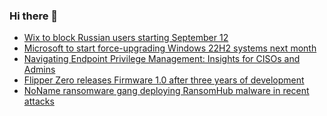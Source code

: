 ### Hi there 👋

<!--START_SECTION:feed-->
* [Wix to block Russian users starting September 12](https://www.bleepingcomputer.com/news/legal/wix-to-block-russian-users-starting-september-12/)
* [Microsoft to start force-upgrading Windows 22H2 systems next month](https://www.bleepingcomputer.com/news/microsoft/microsoft-to-start-force-upgrading-windows-22h2-systems-next-month/)
* [Navigating Endpoint Privilege Management: Insights for CISOs and Admins   ](https://www.bleepingcomputer.com/news/security/navigating-endpoint-privilege-management-insights-for-cisos-and-admins/)
* [Flipper Zero releases Firmware 1.0 after three years of development](https://www.bleepingcomputer.com/news/hardware/flipper-zero-releases-firmware-10-after-three-years-of-development/)
* [NoName ransomware gang deploying RansomHub malware in recent attacks](https://www.bleepingcomputer.com/news/security/noname-ransomware-gang-deploying-ransomhub-malware-in-recent-attacks/)
<!--END_SECTION:feed-->

<!--
**frankenk/frankenk** is a ✨ _special_ ✨ repository because its `README.md` (this file) appears on your GitHub profile.

Here are some ideas to get you started:

- 🔭 I’m currently working on ...
- 🌱 I’m currently learning ...
- 👯 I’m looking to collaborate on ...
- 🤔 I’m looking for help with ...
- 💬 Ask me about ...
- 📫 How to reach me: ...
- 😄 Pronouns: ...
- ⚡ Fun fact: ...
-->



